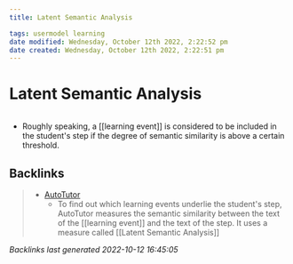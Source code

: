 ```yaml
---
title: Latent Semantic Analysis

tags: usermodel learning
date modified: Wednesday, October 12th 2022, 2:22:52 pm
date created: Wednesday, October 12th 2022, 2:22:51 pm
---
```


# Latent Semantic Analysis
```toc
```

- Roughly speaking, a [[learning event]] is considered to be included in the student's step if the degree of semantic similarity is above a certain threshold.

## Backlinks

> - [AutoTutor](AutoTutor.md)
>   - To find out which learning events underlie the student's step, AutoTutor measures the semantic similarity between the text of the [[learning event]] and the text of the step. It uses a measure called [[Latent Semantic Analysis]]

_Backlinks last generated 2022-10-12 16:45:05_
